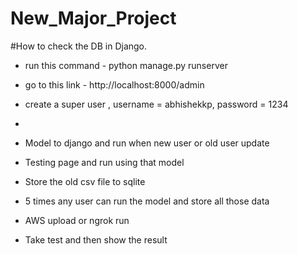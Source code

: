 # New_Major_Project
#How to check the DB in Django.
   * run this command - python manage.py runserver
   * go to this link - http://localhost:8000/admin
   * create a super user , username = abhishekkp, password = 1234
   * 



* Model to django and run when new user or old user update
* Testing page and run using that model
* Store the old csv file to sqlite
* 5 times any user can run the model and store all those data
* AWS upload or ngrok run
* Take test and then show the result